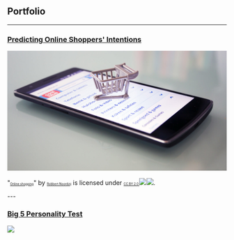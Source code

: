 ## Portfolio

---

### [Predicting Online Shoppers' Intentions](/sample_page)
<img src="images/online_shopping.jpg?raw=true"/>

<p class="attribution">"<a rel="noopener noreferrer" href="https://www.flickr.com/photos/30760216@N08/22257890101" style="font-size: 0.5em">Online shopping</a>" by <a rel="noopener noreferrer" href="https://www.flickr.com/photos/30760216@N08" style="font-size: 0.5em">Robbert Noordzij</a> is licensed under <a rel="noopener noreferrer" href="https://creativecommons.org/licenses/by/2.0/?ref=openverse" style="font-size: 0.5em">CC BY 2.0 <img src="https://mirrors.creativecommons.org/presskit/icons/cc.svg" style="height: 0.5em; margin-right: 0.05em; display: inline; font-size: 0.5em;"></img><img src="https://mirrors.creativecommons.org/presskit/icons/by.svg" style="height: 0.5em; margin-right: 0.05em; display: inline;"></img></a>.</p>
---

### [Big 5 Personality Test](/pdf/sample_presentation.pdf)
<img src="images/dummy_thumbnail.jpg?raw=true"/>
